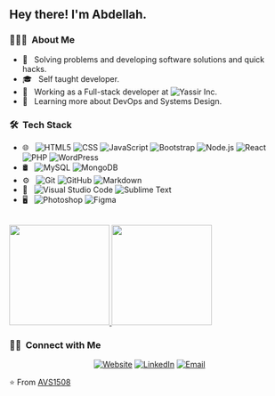 <h2> Hey there! I'm Abdellah.</h2>

<h3> 👨🏻‍💻 &nbsp;About Me </h3>

- 🤔 &nbsp; Solving problems and developing software solutions and quick hacks.
- 🎓 &nbsp; Self taught developer.
- 💼 &nbsp; Working as a Full-stack developer at ![Yassir Inc](https://yassir.com/).
- 🌱 &nbsp; Learning more about DevOps and Systems Design.

<h3> 🛠 &nbsp;Tech Stack</h3>

- 🌐 &nbsp;
  ![HTML5](https://img.shields.io/badge/-HTML5-333333?style=flat&logo=HTML5)
  ![CSS](https://img.shields.io/badge/-CSS-333333?style=flat&logo=CSS3&logoColor=1572B6)
  ![JavaScript](https://img.shields.io/badge/-JavaScript-333333?style=flat&logo=javascript)
  ![Bootstrap](https://img.shields.io/badge/-Bootstrap-333333?style=flat&logo=bootstrap&logoColor=563D7C)
  ![Node.js](https://img.shields.io/badge/-Node.js-333333?style=flat&logo=node.js)
  ![React](https://img.shields.io/badge/-React-333333?style=flat&logo=react)
  ![PHP](https://img.shields.io/badge/-PHP-333333?style=flat&logo=php)
  ![WordPress](https://img.shields.io/badge/-WorpPress-333333?style=flat&logo=wordpress)
- 🛢 &nbsp;
  ![MySQL](https://img.shields.io/badge/-MySQL-333333?style=flat&logo=mysql)
  ![MongoDB](https://img.shields.io/badge/-MongoDB-333333?style=flat&logo=mongodb)
- ⚙️ &nbsp;
  ![Git](https://img.shields.io/badge/-Git-333333?style=flat&logo=git)
  ![GitHub](https://img.shields.io/badge/-GitHub-333333?style=flat&logo=github)
  ![Markdown](https://img.shields.io/badge/-Markdown-333333?style=flat&logo=markdown)
- 🔧 &nbsp;
  ![Visual Studio Code](https://img.shields.io/badge/-Visual%20Studio%20Code-333333?style=flat&logo=visual-studio-code&logoColor=007ACC)
  ![Sublime Text](https://img.shields.io/badge/-Sublime-333333?style=flat&logo=sublime-text)
- 🖥 &nbsp;
  ![Photoshop](https://img.shields.io/badge/-Photoshop-333333?style=flat&logo=adobe-photoshop)
  ![Figma](https://img.shields.io/badge/-Figma-333333?style=flat&logo=figma)

<br/>

<a href="https://github.com/tizam">
  <img height="180em" src="https://github-readme-stats.vercel.app/api?username=tizam&theme=buefy&show_icons=true" />
  <img height="180em" src="https://github-readme-stats.vercel.app/api/top-langs/?username=tizam&theme=buefy&layout=compact" />
</a>

<br/>

<h3> 🤝🏻 &nbsp;Connect with Me </h3>

<p align="center">
<a href="https://ladouiabdellah.netlify.com/"><img alt="Website" src="https://img.shields.io/badge/Website-ladouiabdellah.netlify.com/-blue?style=flat-square&logo=google-chrome"></a>
<a href="https://www.linkedin.com/in/abdellah-ladoui/"><img alt="LinkedIn" src="https://img.shields.io/badge/LinkedIn-Ladoui%20Abdellah%20-blue?style=flat-square&logo=linkedin"></a>
<a href="mailto:ladoui@gmail.com"><img alt="Email" src="https://img.shields.io/badge/Email-ladoui@gmail.com-blue?style=flat-square&logo=gmail"></a>
</p>

⭐️ From [AVS1508](https://github.com/AVS1508)
